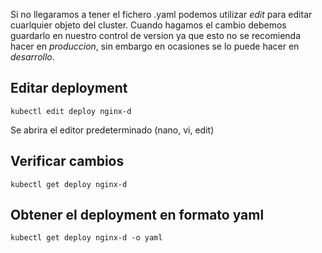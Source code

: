 Si no llegaramos a tener el fichero .yaml podemos utilizar _edit_ para editar cuarlquier objeto del cluster.
Cuando hagamos el cambio debemos guardarlo en nuestro control de version ya que esto no se recomienda hacer en _produccion_, sin embargo en ocasiones se lo puede hacer en _desarrollo_.

## Editar deployment
```
kubectl edit deploy nginx-d
```
Se abrira el editor predeterminado (nano, vi, edit)
## Verificar cambios
```
kubectl get deploy nginx-d
```

## Obtener el deployment en formato yaml
```
kubectl get deploy nginx-d -o yaml
```